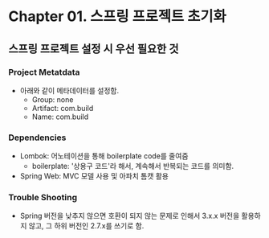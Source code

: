 # **Chapter 01. 스프링 프로젝트 초기화**

## 스프링 프로젝트 설정 시 우선 필요한 것
### Project Metatdata
* 아래와 같이 메타데이터를 설정함.
  - Group: none
  - Artifact: com.build
  - Name: com.build

### Dependencies
* Lombok: 어노테이션을 통해 boilerplate code를 줄여줌
  - boilerplate: '상용구 코드'라 해서, 계속해서 반복되는 코드를 의미함.
* Spring Web: MVC 모델 사용 및 아파치 톰캣 활용

### Trouble Shooting
* Spring 버전을 낮추지 않으면 호환이 되지 않는 문제로 인해서 3.x.x 버전을 활용하지 않고, 그 하위 버전인 2.7.x를 쓰기로 함.
